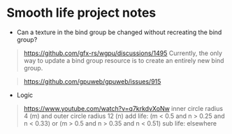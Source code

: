 # Smooth life project notes

- Can a texture in the bind group be changed without recreating the bind group?

> https://github.com/gfx-rs/wgpu/discussions/1495
> Currently, the only way to update a bind group resource is to create an entirely new bind group.

> https://github.com/gpuweb/gpuweb/issues/915

- Logic

> https://www.youtube.com/watch?v=q7krkdvXoNw
> inner circle radius 4 (m) and outer circle radius 12 (n)
> add life: (m < 0.5 and n > 0.25 and n < 0.33) or (m > 0.5 and n > 0.35 and n < 0.51)
> sub life: elsewhere
> 